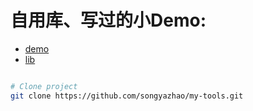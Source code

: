 # 自用库、写过的小Demo:

 - [demo](https://github.com/songyazhao/my-tools/tree/master/demo)
 - [lib](https://github.com/songyazhao/my-tools/tree/master/src/lib)

``` bash

# Clone project
git clone https://github.com/songyazhao/my-tools.git

```